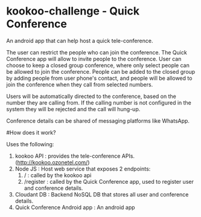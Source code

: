 # kookoo-challenge - Quick Conference

An android app that can help host a quick tele-conference.

The user can restrict the people who can join the conference. The Quick Conference app will allow to invite people to the conference. User can choose to keep a closed group conference, where only select people can be allowed to join the conference. People can be added to the closed group by adding people from user phone's contact, and people will be allowed to join the conference when they call from selected numbers.

Users will be automatically directed to the conference, based on the number they are calling from. If the calling number is not configured in the system they will be rejected and the call will hung-up.

Conference details can be shared of messaging platforms like WhatsApp.

#How does it work?

Uses the following:
  1. kookoo API : provides the tele-conference APIs. (http://kookoo.ozonetel.com/)
  2. Node JS : Host web service that exposes 2 endpoints:
      1. / : called by the kookoo api 
      2. /register : called by the Quick Conference app, used to register user and conference details.
  3. Cloudant DB : Backend NoSQL DB that stores all user and conference details.
  4. Quick Conference Android app : An android app
